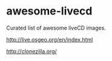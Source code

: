 # awesome-livecd
Curated list of awesome liveCD images.

http://live.osgeo.org/en/index.html

http://clonezilla.org/



